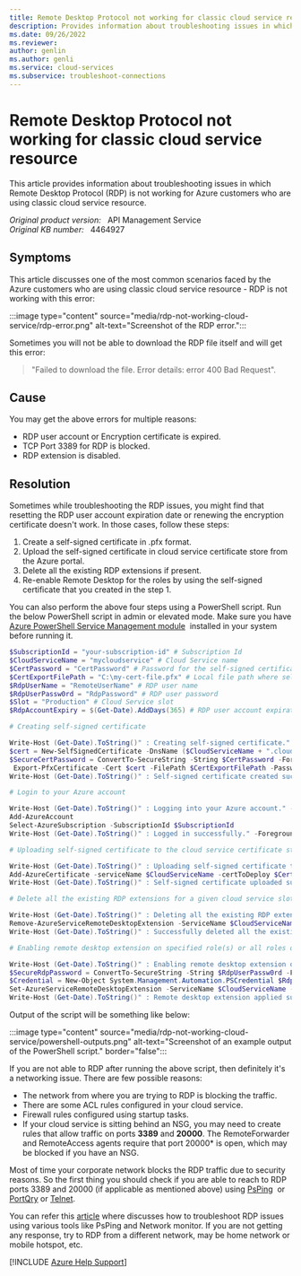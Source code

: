 ```yaml
---
title: Remote Desktop Protocol not working for classic cloud service resource
description: Provides information about troubleshooting issues in which Remote Desktop Protocol is not working for Azure customers who are using classic cloud service resource.
ms.date: 09/26/2022
ms.reviewer: 
author: genlin
ms.author: genli
ms.service: cloud-services
ms.subservice: troubleshoot-connections
---
```

# Remote Desktop Protocol not working for classic cloud service resource

This article provides information about troubleshooting issues in which Remote Desktop Protocol (RDP) is not working for Azure customers who are using classic cloud service resource.

_Original product version:_ &nbsp; API Management Service  
_Original KB number:_ &nbsp; 4464927

## Symptoms

This article discusses one of the most common scenarios faced by the Azure customers who are using classic cloud service resource - RDP is not working with this error:

:::image type="content" source="media/rdp-not-working-cloud-service/rdp-error.png" alt-text="Screenshot of the RDP error.":::

Sometimes you will not be able to download the RDP file itself and will get this error:

> "Failed to download the file. Error details: error 400 Bad Request".

## Cause

You may get the above errors for multiple reasons:

- RDP user account or Encryption certificate is expired.
- TCP Port 3389 for RDP is blocked.
- RDP extension is disabled.

## Resolution

Sometimes while troubleshooting the RDP issues, you might find that resetting the RDP user account expiration date or renewing the encryption certificate doesn't work. In those cases, follow these steps:

1. Create a self-signed certificate in .pfx format.
2. Upload the self-signed certificate in cloud service certificate store from the Azure portal.
3. Delete all the existing RDP extensions if present.
4. Re-enable Remote Desktop for the roles by using the self-signed certificate that you created in the step 1.

You can also perform the above four steps using a PowerShell script. Run the below PowerShell script in admin or elevated mode. Make sure you have [Azure PowerShell Service Management module](/powershell/azure/servicemanagement/install-azure-ps?view=azuresmps-4.0.0&preserve-view=true)  installed in your system before running it.

```powershell
$SubscriptionId = "your-subscription-id" # Subscription Id
$CloudServiceName = "mycloudservice" # Cloud Service name
$CertPassword = "CertPassword" # Password for the self-signed certificate
$CertExportFilePath = "C:\my-cert-file.pfx" # Local file path where self-signed certificate will be exported
$RdpUserName = "RemoteUserName" # RDP user name
$RdpUserPassw0rd = "RdpPassword" # RDP user password
$Slot = "Production" # Cloud Service slot
$RdpAccountExpiry = $(Get-Date).AddDays(365) # RDP user account expiration DateTime

# Creating self-signed certificate

Write-Host (Get-Date).ToString()" : Creating self-signed certificate." -ForegroundColor Magenta
$cert = New-SelfSignedCertificate -DnsName ($CloudServiceName + ".cloudapp.net") -CertStoreLocation "cert:\LocalMachine\My" -KeyLength 2048 -KeySpec "KeyExchange"
$SecureCertPassword = ConvertTo-SecureString -String $CertPassword -Force -AsPlainText
 Export-PfxCertificate -Cert $cert -FilePath $CertExportFilePath -Password $SecureCertPassword
Write-Host (Get-Date).ToString()" : Self-signed certificate created successfully at" $CertExportFilePath -ForegroundColor Magenta

# Login to your Azure account

Write-Host (Get-Date).ToString()" : Logging into your Azure account." -ForegroundColor Magenta
Add-AzureAccount
Select-AzureSubscription -SubscriptionId $SubscriptionId
Write-Host (Get-Date).ToString()" : Logged in successfully." -ForegroundColor Magenta

# Uploading self-signed certificate to the cloud service certificate store

Write-Host (Get-Date).ToString()" : Uploading self-signed certificate to the cloud service certificate store." -ForegroundColor Magenta
Add-AzureCertificate -serviceName $CloudServiceName -certToDeploy $CertExportFilePath -password $CertPassword
Write-Host (Get-Date).ToString()" : Self-signed certificate uploaded successfully." -ForegroundColor Magenta

# Delete all the existing RDP extensions for a given cloud service slot

Write-Host (Get-Date).ToString()" : Deleting all the existing RDP extensions for" $Slot "slot." -ForegroundColor Magenta
Remove-AzureServiceRemoteDesktopExtension -ServiceName $CloudServiceName -UninstallConfiguration -Slot $Slot
Write-Host (Get-Date).ToString()" : Successfully deleted all the existing RDP extensions for" $Slot "slot." -ForegroundColor Magenta

# Enabling remote desktop extension on specified role(s) or all roles on a cloud service slot

Write-Host (Get-Date).ToString()" : Enabling remote desktop extension on all the roles." -ForegroundColor Magenta
$SecureRdpPassword = ConvertTo-SecureString -String $RdpUserPassw0rd -Force -AsPlainText
$Credential = New-Object System.Management.Automation.PSCredential $RdpUserName,$SecureRdpPassword
Set-AzureServiceRemoteDesktopExtension -ServiceName $CloudServiceName -Credential $Credential -CertificateThumbprint $cert.Thumbprint -Expiration $RdpAccountExpiry -Slot $Slot
Write-Host (Get-Date).ToString()" : Remote desktop extension applied successfully." -ForegroundColor Magenta
```

Output of the script will be something like below:

:::image type="content" source="media/rdp-not-working-cloud-service/powershell-outputs.png" alt-text="Screenshot of an example output of the PowerShell script." border="false":::

If you are not able to RDP after running the above script, then definitely it's a networking issue. There are few possible reasons:

- The network from where you are trying to RDP is blocking the traffic.
- There are some ACL rules configured in your cloud service.
- Firewall rules configured using startup tasks.
- If your cloud service is sitting behind an NSG, you may need to create rules that allow traffic on ports **3389** and **20000**. The RemoteForwarder and RemoteAccess agents require that port 20000* is open, which may be blocked if you have an NSG.

Most of time your corporate network blocks the RDP traffic due to security reasons. So the first thing you should check if you are able to reach to RDP ports 3389 and 20000 (if applicable as mentioned above) using [PsPing](/sysinternals/downloads/psping)  or [PortQry](https://www.microsoft.com/download/details.aspx?id=24009) or [Telnet](https://blogs.technet.microsoft.com/danielmauser/2015/03/18/tip-installing-telnet-client-via-command-line/).

You can refer this [article](https://support.microsoft.com/help/4464850) where discusses how to troubleshoot RDP issues using various tools like PsPing and Network monitor. If you are not getting any response, try to RDP from a different network, may be home network or mobile hotspot, etc.

[!INCLUDE [Azure Help Support](../../../includes/azure-help-support.md)]
